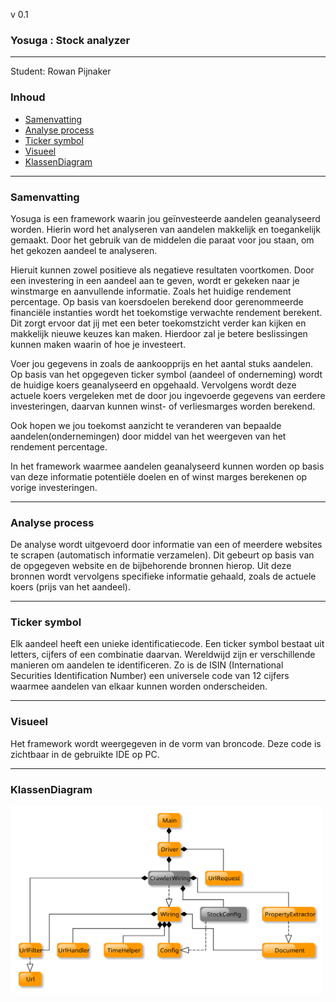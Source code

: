 v 0.1
### Yosuga : Stock analyzer
---
Student: Rowan Pijnaker

<div style="page-break-after: always"></div>

### Inhoud
-  [Samenvatting](#samenvatting)
-  [Analyse process](#analyse-process)
-  [Ticker symbol](#ticker-symbol)
-  [Visueel](#visueel)
-  [KlassenDiagram](#klassendiagram)

<div style="page-break-after: always"></div>

---
### **Samenvatting**
Yosuga is een framework waarin jou geïnvesteerde aandelen geanalyseerd worden. Hierin word het analyseren van aandelen makkelijk en toegankelijk gemaakt. Door het gebruik van de middelen die paraat voor jou staan, om het gekozen aandeel te analyseren.

Hieruit kunnen zowel positieve als negatieve resultaten voortkomen. Door een investering in een aandeel aan te geven, wordt er gekeken naar je winstmarge en aanvullende informatie. Zoals het huidige rendement percentage. Op basis van koersdoelen berekend door gerenommeerde financiële instanties wordt het toekomstige verwachte rendement berekent. Dit zorgt ervoor dat jij met een beter toekomstzicht verder kan kijken en makkelijk nieuwe keuzes kan maken. Hierdoor zal je betere beslissingen kunnen maken waarin of hoe je investeert. 

Voer jou gegevens in zoals de aankoopprijs en het aantal stuks aandelen. Op basis van het opgegeven ticker symbol (aandeel of onderneming) wordt de huidige koers geanalyseerd en opgehaald. Vervolgens wordt deze actuele koers vergeleken met de door jou ingevoerde gegevens van eerdere investeringen, daarvan kunnen winst- of verliesmarges worden berekend.

Ook hopen we jou toekomst aanzicht te veranderen van bepaalde aandelen(ondernemingen) door middel van het weergeven van het rendement percentage.

In het framework waarmee aandelen geanalyseerd kunnen worden op basis van deze informatie potentiële doelen en of winst marges berekenen op vorige investeringen.

---
### **Analyse process**
De analyse wordt uitgevoerd door informatie van een of meerdere websites te scrapen (automatisch informatie verzamelen). Dit gebeurt op basis van de opgegeven website en de bijbehorende bronnen hierop. Uit deze bronnen wordt vervolgens specifieke informatie gehaald, zoals de actuele koers (prijs van het aandeel).

---
### **Ticker symbol**
Elk aandeel heeft een unieke identificatiecode. Een ticker symbol bestaat uit letters, cijfers of een combinatie daarvan. Wereldwijd zijn er verschillende manieren om aandelen te identificeren. Zo is de ISIN (International Securities Identification Number) een universele code van 12 cijfers waarmee aandelen van elkaar kunnen worden onderscheiden.

---
### **Visueel**
Het framework wordt weergegeven in de vorm van broncode. Deze code is zichtbaar in de gebruikte IDE op PC.

<div style="page-break-after: always"></div>

---
### **KlassenDiagram**

<img src="klassenDiagram.svg" alt="Klassen Diagram" width="500" height="300">